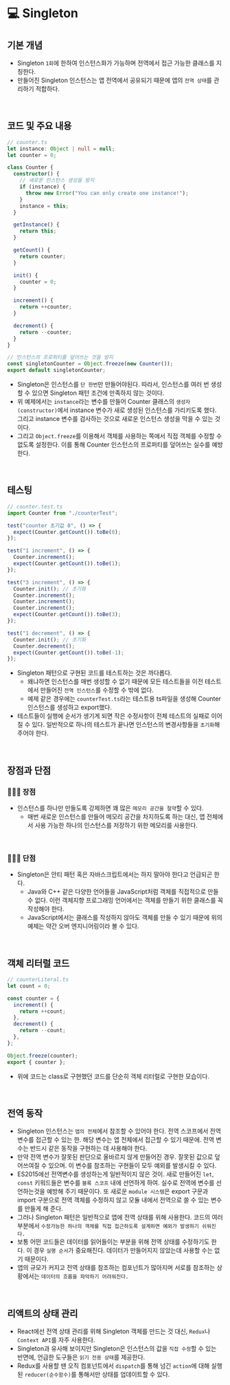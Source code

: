 # 💻 Singleton

## 기본 개념

- Singleton `1회`에 한하여 인스턴스화가 가능하며 전역에서 접근 가능한 클래스를 지칭한다.
- 만들어진 Singleton 인스턴스는 앱 전역에서 공유되기 때문에 앱의 `전역 상태`를 관리하기 적합하다.

<br />

## 코드 및 주요 내용

```ts
// counter.ts
let instance: Object | null = null;
let counter = 0;

class Counter {
  constructor() {
    // 새로운 인스턴스 생성을 방지
    if (instance) {
      throw new Error("You can only create one instance!");
    }
    instance = this;
  }

  getInstance() {
    return this;
  }

  getCount() {
    return counter;
  }

  init() {
    counter = 0;
  }

  increment() {
    return ++counter;
  }

  decrement() {
    return --counter;
  }
}

// 인스턴스의 프로퍼티를 덮어쓰는 것을 방지
const singletonCounter = Object.freeze(new Counter());
export default singletonCounter;
```

- Singleton은 인스턴스를 `단 한번`만 만들어야된다. 따라서, 인스턴스를 여러 번 생성 할 수 있으면 Singleton 패턴 조건에 만족하지 않는 것이다.
- 위 예제에서는 `instance`라는 변수를 만들어 Counter 클래스의 `생성자(constructor)`에서 instance 변수가 새로 생성된 인스턴스를 가리키도록 했다. 그리고 instance 변수를 검사하는 것으로 새로운 인스턴스 생성을 막을 수 있는 것이다.
- 그리고 `Object.freeze`를 이용해서 객체를 사용하는 쪽에서 직접 객체를 수정할 수 없도록 설정한다. 이를 통해 Counter 인스턴스의 프로퍼티를 덮어쓰는 실수를 예방한다.

<br />

## 테스팅

```js
// counter.test.ts
import Counter from "./counterTest";

test("counter 초기값 0", () => {
  expect(Counter.getCount()).toBe(0);
});

test("1 increment", () => {
  Counter.increment();
  expect(Counter.getCount()).toBe(1);
});

test("3 increment", () => {
  Counter.init(); // 초기화
  Counter.increment();
  Counter.increment();
  Counter.increment();
  expect(Counter.getCount()).toBe(3);
});

test("1 decrement", () => {
  Counter.init(); // 초기화
  Counter.decrement();
  expect(Counter.getCount()).toBe(-1);
});
```

- Singleton 패턴으로 구현된 코드를 테스트하는 것은 까다롭다.
  - 왜냐하면 인스턴스를 매번 생성할 수 없기 때문에 모든 테스트들을 이전 테스트에서 만들어진 `전역 인스턴스`를 수정할 수 밖에 없다.
  - 예제 같은 경우에는 `counterTest.ts`라는 테스트용 ts파일을 생성해 Counter 인스턴스를 생성하고 export했다.
- 테스트들이 실행에 순서가 생기게 되면 작은 수정사항이 전체 테스트의 실패로 이어질 수 있다. 일반적으로 하나의 테스트가 끝나면 인스턴스의 변경사항들을 `초기화`해 주어야 한다.

<br />

## 장점과 단점

### 🙆🏻‍♂️ 장점

- 인스턴스를 하나만 만들도록 강제하면 꽤 많은 `메모리 공간을 절약`할 수 있다.
  - 매번 새로운 인스턴스를 만들어 메모리 공간을 차지하도록 하는 대신, 앱 전체에서 사용 가능한 하나의 인스턴스를 저장하기 위한 메모리를 사용한다.

<br />

### 🙅🏻‍♂️ 단점

- Singleton은 안티 패턴 혹은 자바스크립트에서는 하지 말아야 한다고 언급되곤 한다.
  - Java와 C++ 같은 다양한 언어들을 JavaScript처럼 객체를 직접적으로 만들 수 없다. 이런 객체지향 프로그래밍 언어에서는 객체를 만들기 위한 클래스를 꼭 작성해야 한다.
  - JavaScript에서는 클래스를 작성하지 않아도 객체를 만들 수 있기 때문에 위의 예제는 약간 오버 엔지니어링이라 볼 수 있다.

<br />

## 객체 리터럴 코드

```ts
// counterLiteral.ts
let count = 0;

const counter = {
  increment() {
    return ++count;
  },
  decrement() {
    return --count;
  },
};

Object.freeze(counter);
export { counter };
```

- 위에 코드는 class로 구현했던 코드를 단순히 객체 리터럴로 구현한 모습이다.

<br />

## 전역 동작

- Singleton 인스턴스는 `앱의 전체`에서 참조할 수 있어야 한다. 전역 스코프에서 전역 변수를 접근할 수 있는 한. 해당 변수는 앱 전체에서 접근할 수 있기 때문에. 전역 변수는 반드시 같은 동작을 구현하는 데 사용해야 한다.
- 만약 전역 변수가 잘못된 판단으로 올바르지 않게 만들어진 경우. 잘못된 값으로 덮어쓰여질 수 있으며. 이 변수를 참조하는 구현들이 모두 예외를 발생시킬 수 있다.
- ES2015에선 전역변수를 생성하는게 일반적이지 않은 것이. 새로 만들어진 `let`, `const` 키워드들은 변수를 `블록 스코프` 내에 선언하게 하여. 실수로 전역에 변수를 선언하는것을 예방해 주기 때문이다. 또 새로운 `module 시스템`은 export 구문과 import 구분으로 전역 객체를 수정하지 않고 모듈 내에서 전역으로 쓸 수 있는 변수를 만들게 해 준다.
- 그러나 Singleton 패턴은 일반적으로 앱에 전역 상태를 위해 사용한다. 코드의 여러 부분에서 `수정가능한 하나의 객체를 직접 접근하도록 설계하면 예외가 발생하기 쉬워진다.`
- 보통 어떤 코드들은 데이터를 읽어들이는 부분을 위해 전역 상태를 수정하기도 한다. 이 경우 `실행 순서`가 중요해진다. 데이터가 만들어지지 않았는데 사용할 수는 없기 때문이다.
- 앱의 규모가 커지고 전역 상태를 참조하는 컴포넌트가 많아지며 서로를 참조하는 상황에서는 `데이터의 흐름을 파악하기 어려워진다.`

<br />

## 리액트의 상태 관리

- React에선 전역 상태 관리를 위해 Singleton 객체를 만드는 것 대신, `Redux`나 `Context API`를 자주 사용한다.
- Singleton과 유사해 보이지만 Singleton은 인스턴스의 값을 `직접 수정`할 수 있는 반면에, 언급한 도구들은 `읽기 전용 상태`를 제공한다.
- Redux를 사용할 땐 오직 컴포넌트에서 `dispatch`를 통해 넘긴 `action`에 대해 실행된 `reducer(순수함수)`를 통해서만 상태를 업데이트할 수 있다.

<br />
